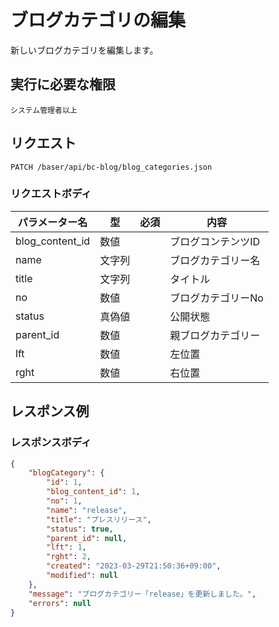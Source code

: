 # ブログカテゴリの編集

新しいブログカテゴリを編集します。


## 実行に必要な権限

```
システム管理者以上
```

## リクエスト
```
PATCH /baser/api/bc-blog/blog_categories.json
```

### リクエストボディ

| パラメーター名   | 型   | 必須  | 内容                |
|-----------|-----|-----|-------------------|
| blog_content_id   | 数値 |    | ブログコンテンツID  |
| name   | 文字列 |    | ブログカテゴリー名  |
| title   | 文字列 |     | タイトル  |
| no   | 数値 |     | ブログカテゴリーNo  |
| status   | 真偽値 |     | 公開状態  |
| parent_id   | 数値 |     | 親ブログカテゴリー  |
| lft   | 数値 |     | 左位置  |
| rght   | 数値 |     | 右位置  |

## レスポンス例

### レスポンスボディ

```json
{
    "blogCategory": {
        "id": 1,
        "blog_content_id": 1,
        "no": 1,
        "name": "release",
        "title": "プレスリリース",
        "status": true,
        "parent_id": null,
        "lft": 1,
        "rght": 2,
        "created": "2023-03-29T21:50:36+09:00",
        "modified": null
    },
    "message": "ブログカテゴリー「release」を更新しました。",
    "errors": null
}

```
